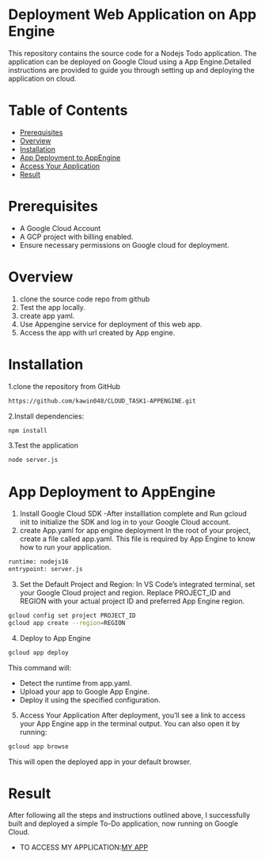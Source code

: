 # Deployment Web Application on App Engine
This repository contains the source code for a Nodejs Todo application. The application can be deployed  on Google Cloud using a App Engine.Detailed instructions are provided to guide you through setting up and deploying the application on cloud.

# Table of Contents
- [Prerequisites](https://github.com/kawin048/CLOUD_TASK1-APPENGINE/blob/main/README.md#prerequisites)
- [Overview](https://github.com/kawin048/CLOUD_TASK1-APPENGINE/blob/main/README.md#overview)
- [Installation](https://github.com/kawin048/CLOUD_TASK1-APPENGINE/blob/main/README.md#installation)
- [App Deployment to AppEngine](https://github.com/kawin048/CLOUD_TASK1-APPENGINE/blob/main/README.md#app-deployment-to-appengine)
- [Access Your Application]()
- [Result](https://github.com/kawin048/CLOUD_TASK1-APPENGINE/blob/main/README.md#result)

# Prerequisites
- A Google Cloud Account 
- A GCP project with billing enabled.
- Ensure necessary permissions on Google cloud for deployment.
  

# Overview
1. clone the source code repo from github
2. Test the app locally.
3. create app yaml.
4. Use Appengine service for deployment of this web app.
5. Access the app with url created by App engine.
   
# Installation
1.clone the repository from GitHub
```bash
https://github.com/kawin048/CLOUD_TASK1-APPENGINE.git
```
2.Install dependencies:

```bash
npm install
```

3.Test the application
```bash
node server.js
```

# App Deployment to AppEngine

1. Install Google Cloud SDK
    -After installlation complete and Run gcloud init to initialize the SDK and log in to your Google Cloud account.
2. create App.yaml for app engine deployment
     In the root of your project, create a file called app.yaml. This file is required by App Engine to know how to run your application.
```bash
runtime: nodejs16
entrypoint: server.js
```
3. Set the Default Project and Region:
   In VS Code’s integrated terminal, set your Google Cloud project and region. Replace PROJECT_ID and REGION with your actual project ID and preferred App Engine region.
```bash
gcloud config set project PROJECT_ID
gcloud app create --region=REGION
```
4. Deploy to App Engine
```bash
gcloud app deploy
```
This command will:

- Detect the runtime from app.yaml.
- Upload your app to Google App Engine.
- Deploy it using the specified configuration.

5. Access Your Application
After deployment, you’ll see a link to access your App Engine app in the terminal output. You can also open it by running:
```bash
gcloud app browse
```
This will open the deployed app in your default browser.

# Result
After following all the steps and instructions outlined above, I successfully built and deployed a simple To-Do application, now running on Google Cloud.
- TO ACCESS MY APPLICATION:[MY APP](https://asuvath-msd07.as.r.appspot.com/)



  
